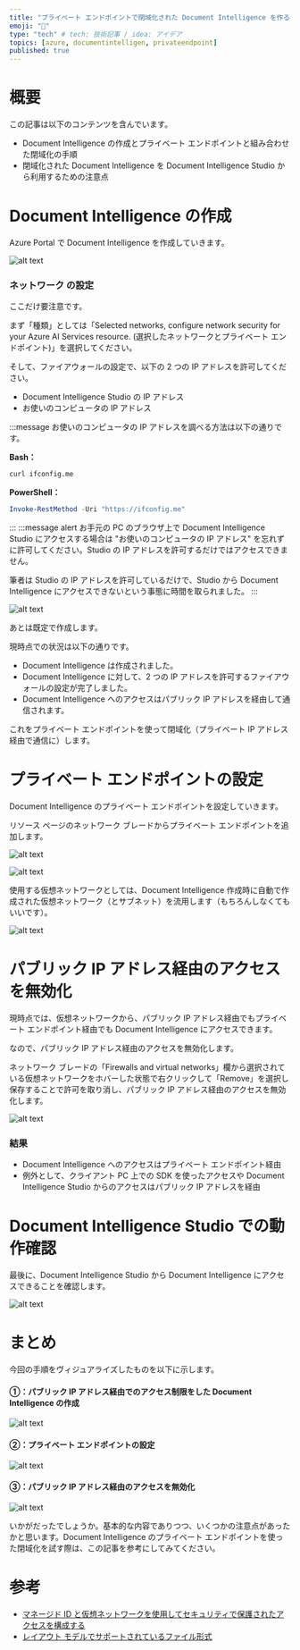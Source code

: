 ```yaml
---
title: "プライベート エンドポイントで閉域化された Document Intelligence を作る手順"
emoji: "🎃"
type: "tech" # tech: 技術記事 / idea: アイデア
topics: [azure, documentintelligen, privateendpoint]
published: true
---
```


# 概要

この記事は以下のコンテンツを含んでいます。

-   Document Intelligence の作成とプライベート エンドポイントと組み合わせた閉域化の手順
-   閉域化された Document Intelligence を Document Intelligence Studio から利用するための注意点

# Document Intelligence の作成

Azure Portal で Document Intelligence を作成していきます。

![alt text](/images/private-document-intelligence-tips/create-di-1.png)

### ネットワーク の設定

ここだけ要注意です。

まず「種類」としては「Selected networks, configure network security for your Azure AI Services resource. (選択したネットワークとプライベート エンドポイント)」を選択してください。

そして、ファイアウォールの設定で、以下の 2 つの IP アドレスを許可してください。

-   Document Intelligence Studio の IP アドレス
-   お使いのコンピュータの IP アドレス

:::message
お使いのコンピュータの IP アドレスを調べる方法は以下の通りです。

**Bash：**

```bash
curl ifconfig.me
```

**PowerShell：**

```PowerShell
Invoke-RestMethod -Uri "https://ifconfig.me"
```

:::
:::message alert
お手元の PC のブラウザ上で Document Intelligence Studio にアクセスする場合は "お使いのコンピュータの IP アドレス" を忘れずに許可してください。Studio の IP アドレスを許可するだけではアクセスできません。

筆者は Studio の IP アドレスを許可しているだけで、Studio から Document Intelligence にアクセスできないという事態に時間を取られました。
:::

![alt text](/images/private-document-intelligence-tips/create-di-2.png)

あとは既定で作成します。

現時点での状況は以下の通りです。

-   Document Intelligence は作成されました。
-   Document Intelligence に対して、2 つの IP アドレスを許可するファイアウォールの設定が完了しました。
-   Document Intelligence へのアクセスはパブリック IP アドレスを経由して通信されます。

これをプライベート エンドポイントを使って閉域化（プライベート IP アドレス経由で通信に）します。

# プライベート エンドポイントの設定

Document Intelligence のプライベート エンドポイントを設定していきます。

リソース ページのネットワーク ブレードからプライベート エンドポイントを追加します。

![alt text](/images/private-document-intelligence-tips/configure-pe-1.png)

![alt text](/images/private-document-intelligence-tips/configure-pe-2.png)

使用する仮想ネットワークとしては、Document Intelligence 作成時に自動で作成された仮想ネットワーク（とサブネット）を流用します（もちろんしなくてもいいです）。

![alt text](/images/private-document-intelligence-tips/configure-pe-3.png)

# パブリック IP アドレス経由のアクセスを無効化

現時点では、仮想ネットワークから、パブリック IP アドレス経由でもプライベート エンドポイント経由でも Document Intelligence にアクセスできます。

なので、パブリック IP アドレス経由のアクセスを無効化します。

ネットワーク ブレードの「Firewalls and virtual networks」欄から選択されている仮想ネットワークをホバーした状態で右クリックして「Remove」を選択し保存することで許可を取り消し、パブリック IP アドレス経由のアクセスを無効化します。

![alt text](/images/private-document-intelligence-tips/disable-vnet-access-using-public.png)

### 結果

-   Document Intelligence へのアクセスはプライベート エンドポイント経由
-   例外として、クライアント PC 上での SDK を使ったアクセスや Document Intelligence Studio からのアクセスはパブリック IP アドレスを経由

# Document Intelligence Studio での動作確認

最後に、Document Intelligence Studio から Document Intelligence にアクセスできることを確認します。

![alt text](/images/private-document-intelligence-tips/check-studio-does-work.png)

# まとめ

今回の手順をヴィジュアライズしたものを以下に示します。

#### ①：パブリック IP アドレス経由でのアクセス制限をした Document Intelligence の作成

![alt text](/images/private-document-intelligence-tips/step-visual-1.png)

#### ②：プライベート エンドポイントの設定

![alt text](/images/private-document-intelligence-tips/step-visual-2.png)

#### ③：パブリック IP アドレス経由のアクセスを無効化

![alt text](/images/private-document-intelligence-tips/step-visual-3.png)

いかがだったでしょうか。基本的な内容でありつつ、いくつかの注意点があったかと思います。Document Intelligence のプライベート エンドポイントを使った閉域化を試す際は、この記事を参考にしてみてください。

# 参考

-   [マネージド ID と仮想ネットワークを使用してセキュリティで保護されたアクセスを構成する](https://learn.microsoft.com/ja-jp/azure/ai-services/document-intelligence/authentication/managed-identities-secured-access?view=doc-intel-4.0.0)
-   [レイアウト モデルでサポートされているファイル形式](https://learn.microsoft.com/ja-jp/azure/ai-services/document-intelligence/prebuilt/layout?view=doc-intel-4.0.0&tabs=sample-code#input-requirements-v4)
